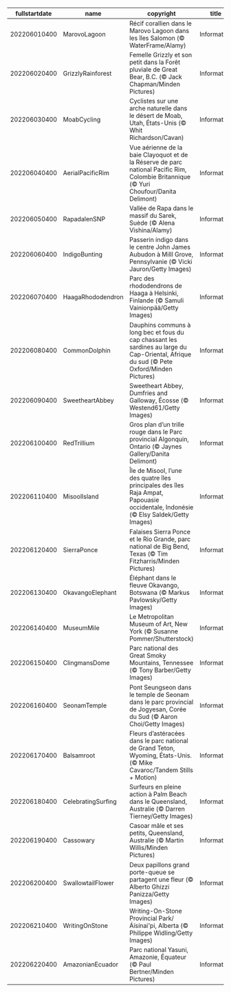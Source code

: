 |fullstartdate|name|copyright|title|image|
|--|--|--|--|--|
202206010400|MarovoLagoon|Récif corallien dans le Marovo Lagoon dans les îles Salomon (© WaterFrame/Alamy)|Information|![](/fr-CA/2022/06/202206010400MarovoLagoon.jpg)|
202206020400|GrizzlyRainforest|Femelle Grizzly et son petit dans la Forêt pluviale de Great Bear, B.C. (© Jack Chapman/Minden Pictures)|Information|![](/fr-CA/2022/06/202206020400GrizzlyRainforest.jpg)|
202206030400|MoabCycling|Cyclistes sur une arche naturelle dans le désert de Moab, Utah, États-Unis (© Whit Richardson/Cavan)|Information|![](/fr-CA/2022/06/202206030400MoabCycling.jpg)|
202206040400|AerialPacificRim|Vue aérienne de la baie Clayoquot et de la Réserve de parc national Pacific Rim, Colombie Britannique (© Yuri Choufour/Danita Delimont)|Information|![](/fr-CA/2022/06/202206040400AerialPacificRim.jpg)|
202206050400|RapadalenSNP|Vallée de Rapa dans le massif du Sarek, Suède (© Alena Vishina/Alamy)|Information|![](/fr-CA/2022/06/202206050400RapadalenSNP.jpg)|
202206060400|IndigoBunting|Passerin indigo dans le centre John James Aubudon à Milll Grove, Pennsylvanie (© Vicki Jauron/Getty Images)|Information|![](/fr-CA/2022/06/202206060400IndigoBunting.jpg)|
202206070400|HaagaRhododendron|Parc des rhododendrons de Haaga à Helsinki, Finlande (© Samuli Vainionpää/Getty Images)|Information|![](/fr-CA/2022/06/202206070400HaagaRhododendron.jpg)|
202206080400|CommonDolphin|Dauphins communs à long bec et fous du cap chassant les sardines au large du Cap-Oriental, Afrique du sud (© Pete Oxford/Minden Pictures)|Information|![](/fr-CA/2022/06/202206080400CommonDolphin.jpg)|
202206090400|SweetheartAbbey|Sweetheart Abbey, Dumfries and Galloway, Écosse (© Westend61/Getty Images)|Information|![](/fr-CA/2022/06/202206090400SweetheartAbbey.jpg)|
202206100400|RedTrillium|Gros plan d’un trille rouge dans le Parc provincial Algonquin, Ontario (© Jaynes Gallery/Danita Delimont)|Information|![](/fr-CA/2022/06/202206100400RedTrillium.jpg)|
202206110400|MisoolIsland|Île de Misool, l’une des quatre îles principales des îles Raja Ampat, Papouasie occidentale, Indonésie (© Elsy Saldek/Getty Images)|Information|![](/fr-CA/2022/06/202206110400MisoolIsland.jpg)|
202206120400|SierraPonce|Falaises Sierra Ponce et le Rio Grande, parc national de Big Bend, Texas (© Tim Fitzharris/Minden Pictures)|Information|![](/fr-CA/2022/06/202206120400SierraPonce.jpg)|
202206130400|OkavangoElephant|Éléphant dans le fleuve Okavango, Botswana (© Markus Pavlowsky/Getty Images)|Information|![](/fr-CA/2022/06/202206130400OkavangoElephant.jpg)|
202206140400|MuseumMile|Le Metropolitan Museum of Art, New York (© Susanne Pommer/Shutterstock)|Information|![](/fr-CA/2022/06/202206140400MuseumMile.jpg)|
202206150400|ClingmansDome|Parc national des Great Smoky Mountains, Tennessee (© Tony Barber/Getty Images)|Information|![](/fr-CA/2022/06/202206150400ClingmansDome.jpg)|
202206160400|SeonamTemple|Pont Seungseon dans le temple de Seonam dans le parc provincial de Jogyesan, Corée du Sud (© Aaron Choi/Getty Images)|Information|![](/fr-CA/2022/06/202206160400SeonamTemple.jpg)|
202206170400|Balsamroot|Fleurs d’astéracées dans le parc national de Grand Teton, Wyoming, États-Unis. (© Mike Cavaroc/Tandem Stills + Motion)|Information|![](/fr-CA/2022/06/202206170400Balsamroot.jpg)|
202206180400|CelebratingSurfing|Surfeurs en pleine action à Palm Beach dans le Queensland, Australie (© Darren Tierney/Getty Images)|Information|![](/fr-CA/2022/06/202206180400CelebratingSurfing.jpg)|
202206190400|Cassowary|Casoar mâle et ses petits, Queensland, Australie (© Martin Willis/Minden Pictures)|Information|![](/fr-CA/2022/06/202206190400Cassowary.jpg)|
202206200400|SwallowtailFlower|Deux papillons grand porte-queue se partagent une fleur (© Alberto Ghizzi Panizza/Getty Images)|Information|![](/fr-CA/2022/06/202206200400SwallowtailFlower.jpg)|
202206210400|WritingOnStone|Writing-On-Stone Provincial Park/Áísínai'pi, Alberta (© Philippe Widling/Getty Images)|Information|![](/fr-CA/2022/06/202206210400WritingOnStone.jpg)|
202206220400|AmazonianEcuador|Parc national Yasuni, Amazonie, Équateur (© Paul Bertner/Minden Pictures)|Information|![](/fr-CA/2022/06/202206220400AmazonianEcuador.jpg)|
